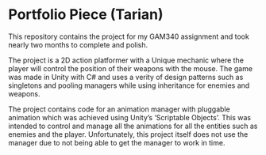 # Portfolio Piece (Tarian)

This repository contains the project for my GAM340 assignment and took nearly two months to complete and polish. 

The project is a 2D action platformer with a Unique mechanic where the player will control the position of their weapons with the mouse. The game was made in Unity with C# and uses a verity of design patterns such as singletons and pooling managers while using inheritance for enemies and weapons.

The project contains code for an animation manager with pluggable animation which was achieved using Unity’s ‘Scriptable Objects’. This was intended to control and manage all the animations for all the entities such as enemies and the player. Unfortunately, this project itself does not use the manager due to not being able to get the manager to work in time.
